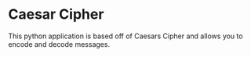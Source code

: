 # Caesar Cipher
This python application is based off of Caesars Cipher and allows you to encode and decode messages.